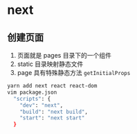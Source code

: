 # next

## 创建页面

1. 页面就是 pages 目录下的一个组件
2. static 目录映射静态文件
3. page 具有特殊静态方法 `getInitialProps`

```sh
yarn add next react react-dom
vim package.json
  "scripts": {
    "dev": "next",
    "build": "next build",
    "start": "next start"
  }
```
